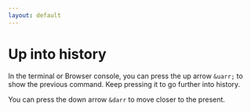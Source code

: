 ```yaml
---
layout: default
---
```


# Up into history

In the terminal or Browser console, you can press the up arrow `&uarr;` to show the previous command. Keep pressing it to go further into history.

You can press the down arrow `&darr` to move closer to the present.
